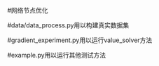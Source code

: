 #网络节点优化

#data/data_process.py用以构建真实数据集

#gradient_experiment.py用以运行value_solver方法

#example.py用以运行其他测试方法

